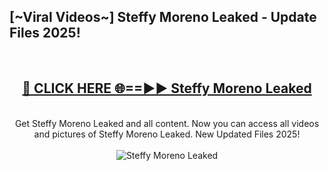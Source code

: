 <h2>[~Viral Videos~] Steffy Moreno Leaked - Update Files 2025!</h2>
<br>
<div align="center">
<h2><a href="https://betterlinks.top/A2PfLJ" rel="nofollow">🔴 CLICK HERE 🌐==►► Steffy Moreno Leaked</a></h2>
<br>
Get Steffy Moreno Leaked and all content. Now you can access all videos and pictures of Steffy Moreno Leaked. New Updated Files 2025!
<br>
<br>
<a href="https://betterlinks.top/A2PfLJ" rel="nofollow" data-target="animated-image.originalLink"><img src="https://i.ibb.co.com/WyWwxjT/player-gif2.gif" alt="Steffy Moreno Leaked" style="max-width: 100%; display: inline-block;" data-target="animated-image.originalImage"></a>
</div>
<br>
